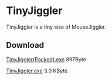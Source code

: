 # TinyJiggler
TinyJiggler is a tiny size of MouseJiggler.

## Download

[TinyJiggler\(Packed\).exe](https://github.com/JuncoJet/TinyJiggler/blob/master/Release/TinyJiggler\(Packed\).exe) 897Byte

[TinyJiggler.exe](https://github.com/JuncoJet/TinyJiggler/blob/master/Release/TinyJiggler.exe)  3.0 KByte